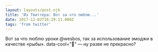 ```yaml
---
layout: layouts/post.njk
title: 'Из Твиттера: Вот за что люблю...'
date: 2017-12-02T16:29:11.000Z
tags: 'from twitter'
---
```



Вот за что люблю уроки @wesbos, так за использование эмоджи в качестве «рыбы». data-cool="💩"  —  ну разве не прекрасно?

